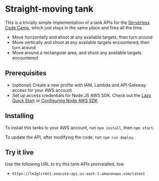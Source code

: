 # Straight-moving tank

This is a trivially simple implementation of a tank APIs for the [Serverless Code Camp](https://serverless.camp), which just stays in the same place and fires all the time.

* Move horizontally and shoot at any available targets, than turn around
* Move vertically and shoot at any available targets encountered, then turn around
* Move around a rectangular area, and shoot any available targets encountered

## Prerequisites

* (optional) Create a new profile with IAM, Lambda and API Gateway access for your AWS account
* Set up access credentials for Node.JS AWS SDK. Check out the [Lazy Quick Start](https://claudiajs.com/tutorials/installing.html#configuring-access-credentials) or [Configuring Node AWS SDK](http://docs.aws.amazon.com/AWSJavaScriptSDK/guide/node-configuring.html)

## Installing

To install this tanks to your AWS account, run `npm install`, then `npm start`. 

To update the API, after modifying the code, run `npm run deploy`.

## Try it live

Use the following URL to try this tank APIs preinstalled, live:

* `https://lm3glrrmt1.execute-api.us-east-1.amazonaws.com/latest` 
